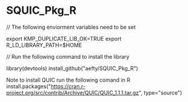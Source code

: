 # SQUIC_Pkg_R


// The following enviorment variables need to be set

export KMP_DUPLICATE_LIB_OK=TRUE
export R_LD_LIBRARY_PATH=$HOME

// Run the following command to install the library

library(devtools)
install_github("aefty/SQUIC_Pkg_R")

Note to install QUIC run the following comand in R
install.packages("https://cran.r-project.org/src/contrib/Archive/QUIC/QUIC_1.1.1.tar.gz", type="source")


